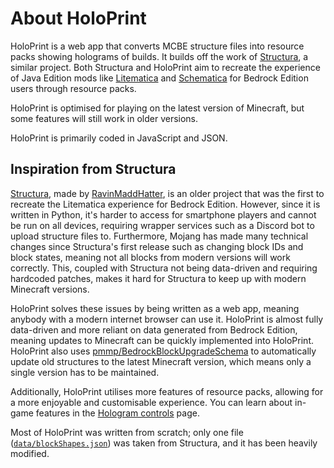 <script setup>
	import { VPTeamMembers } from "vitepress/theme";
	const contributors = [
		{
			avatar: "https://avatars.githubusercontent.com/u/116475184?v=4",
			name: "SuperLlama88888",
			title: "Developer",
			links: [
				{
					icon: "github",
					link: "https://github.com/SuperLlama88888"
				},
				{
					icon: "bluesky",
					link: "https://superllama88888.bsky.social"
				}
			]
		},
		{
			avatar: "https://avatars.githubusercontent.com/u/125613427?v=4",
			name: "guobao2333",
			title: "Translator",
			links: [
				{
					icon: "github",
					link: "https://github.com/guobao2333"
				},
				{
					icon: "bilibili",
					link: "https://space.bilibili.com/1975312515"
				}
			]
		}
	];
</script>

# About HoloPrint
HoloPrint is a web app that converts MCBE structure files into resource packs showing holograms of builds. It builds off the work of [Structura](https://github.com/RavinMaddHatter/Structura), a similar project. Both Structura and HoloPrint aim to recreate the experience of Java Edition mods like [Litematica](https://github.com/maruohon/litematica) and [Schematica](https://github.com/Lunatrius/Schematica) for Bedrock Edition users through resource packs.

HoloPrint is optimised for playing on the latest version of Minecraft, but some features will still work in older versions.

HoloPrint is primarily coded in JavaScript and JSON.

<VPTeamMembers size="small" :members="contributors"/>

## Inspiration from Structura
[Structura](https://github.com/RavinMaddHatter/Structura), made by [RavinMaddHatter](https://github.com/RavinMaddHatter), is an older project that was the first to recreate the Litematica experience for Bedrock Edition. However, since it is written in Python, it's harder to access for smartphone players and cannot be run on all devices, requiring wrapper services such as a Discord bot to upload structure files to. Furthermore, Mojang has made many technical changes since Structura's first release such as changing block IDs and block states, meaning not all blocks from modern versions will work correctly. This, coupled with Structura not being data-driven and requiring hardcoded patches, makes it hard for Structura to keep up with modern Minecraft versions.

HoloPrint solves these issues by being written as a web app, meaning anybody with a modern internet browser can use it. HoloPrint is almost fully data-driven and more reliant on data generated from Bedrock Edition, meaning updates to Minecraft can be quickly implemented into HoloPrint. HoloPrint also uses [pmmp/BedrockBlockUpgradeSchema](https://github.com/pmmp/BedrockBlockUpgradeSchema) to automatically update old structures to the latest Minecraft version, which means only a single version has to be maintained.

Additionally, HoloPrint utilises more features of resource packs, allowing for a more enjoyable and customisable experience. You can learn about in-game features in the [Hologram controls](/hologram-controls) page.

Most of HoloPrint was written from scratch; only one file ([`data/blockShapes.json`](https://github.com/SuperLlama88888/holoprint/blob/main/data/blockShapes.json)) was taken from Structura, and it has been heavily modified.